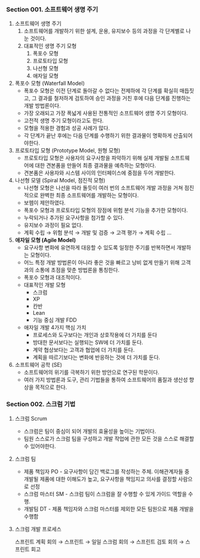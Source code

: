 ### Section 001. 소프트웨어 생명 주기

1. 소프트웨어 생명 주기
    1. 소프트웨어를 개발하기 위한 설계, 운용, 유지보수 등의 과정을 각 단계별로 나눈 것이다.
    2. 대표적인 생명 주기 모형
        1. 폭포수 모형
        2. 프로토타입 모형
        3. 나선형 모형
        4. 애자일 모형
2. 폭포수 모형 (Waterfall Model)
    - 폭포수 모형은 이전 단계로 돌아갈 수 없다는 전제하에 각 단계를 확실히 매듭짓고, 그 결과를 철저하게 검토하여 승인 과정을 거친 후에 다음 단계를 진행하는 개발 방법론이다.
    - 가장 오래되고 가장 폭넓게 사용된 전통적인 소프트웨어 생명 주기 모형이다.
    - 고전적 생명 주기 모형이라고도 한다.
    - 모형을 적용한 경험과 성공 사례가 많다.
    - 각 단계가 끝난 후에는 다음 단계를 수행하기 위한 결과물이 명확하게 산출되어야한다.
3. 프로토타입 모형 (Prototype Model, 원형 모형)
    - 프로토타입 모형은 사용자의 요구사항을 파악하기 위해 실제 개발될 소프트웨어에 대한 견본품을 만들어 최종 결과물을 예측하는 모형이다.
    - 견본품은 사용자와 시스템 사이의 인터페이스에 중점을 두어 개발한다.
4. 나선형 모델 (Spiral Model, 점진적 모형)
    - 나선형 모형은 나선을 따라 돌듯이 여러 번의 소프트웨어 개발 과정을 거쳐 점진적으로 완벽한 최종 소프트웨어를 개발하는 모형이다.
    - 보헴이 제안하였다.
    - 폭포수 모형과 프로토타입 모형의 장점에 위험 분석 기능을 추가한 모형이다.
    - 누락되거나 추가된 요구사항을 첨가할 수 있다.
    - 유지보수 과정이 필요 없다.
    - 계획 수립 → 위험 분석 → 개발 및 검증 → 고객 평가 → 계획 수립 …
5. **애자일 모형 (Agile Model)**
    - 요구사항 변화에 유연하게 대응할 수 있도록 일정한 주기를 반복하면서 개발하는 모형이다.
    - 어느 특정 개발 방법론이 아니라 좋은 것을 빠르고 낭비 없게 만들기 위해 고객과의 소통에 초점을 맞춘 방법론을 통칭한다.
    - 폭포수 모형과 대조적이다.
    - 대표적인 개발 모형
        - 스크럼
        - XP
        - 칸반
        - Lean
        - 기능 중심 개발 FDD
    - 애자일 개발 4가지 핵심 가치
        - 프로세스와 도구보다는 개인과 상호작용에 더 가치를 둔다
        - 방대한 문서보다는 실행되는 SW에 더 가치를 둔다.
        - 계약 협상보다는 고객과 협업에 더 가치를 둔다.
        - 계획을 따르기보다는 변화에 반응하는 것에 더 가치를 둔다.
6. 소프트웨어 공학 (SE)
    - 소프트웨어의 위기를 극복하기 위한 방안으로 연구된 학문이다.
    - 여러 가지 방법론과 도구, 관리 기법들을 통하여 소프트웨어의 품질과 생산성 향상을 목적으로 한다.

### Section 002. 스크럼 기법

1. 스크럼 Scrum
    - 스크럼은 팀이 중심이 되어 개발의 효율성을 높이는 기법이다.
    - 팀원 스스로가 스크럼 팀을 구성하고 개발 작업에 관한 모든 것을 스스로 해결할 수 있어야한다.
2. 스크럼 팀
    - 제품 책임자 PO - 요구사항이 담긴 백로그를 작성하는 주체. 이해관계자들 중 개발될 제품에 대한 이해도가 높고, 요구사항을 책임지고 의사를 결정할 사람으로 선정
    - 스크럼 마스터 SM - 스크럼 팀이 스크럼을 잘 수행할 수 있게 가이드 역할을 수행.
    - 개발팀 DT - 제품 책임자와 스크럼 마스터를 제외한 모든 팀원으로 제품 개발을 수행함
3. 스크럼 개발 프로세스

   스프린트 계획 회의 → 스프린트 → 일일 스크럼 회의 → 스프린트 검토 회의 → 스프린트 회고